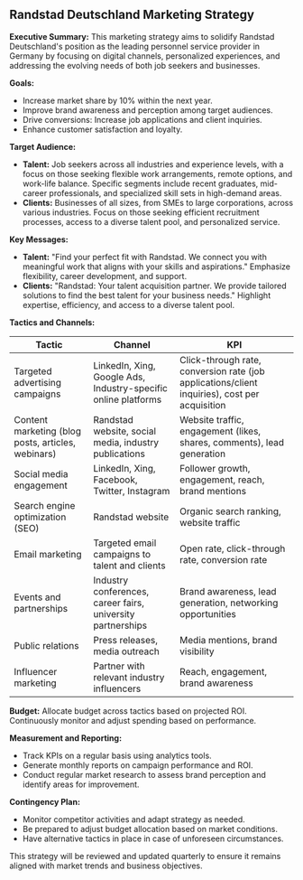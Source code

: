 ## Randstad Deutschland Marketing Strategy

**Executive Summary:** This marketing strategy aims to solidify Randstad Deutschland's position as the leading personnel service provider in Germany by focusing on digital channels, personalized experiences, and addressing the evolving needs of both job seekers and businesses.

**Goals:**

* Increase market share by 10% within the next year.
* Improve brand awareness and perception among target audiences.
* Drive conversions: Increase job applications and client inquiries.
* Enhance customer satisfaction and loyalty.

**Target Audience:**

* **Talent:**  Job seekers across all industries and experience levels, with a focus on those seeking flexible work arrangements, remote options, and work-life balance.  Specific segments include recent graduates, mid-career professionals, and specialized skill sets in high-demand areas.
* **Clients:** Businesses of all sizes, from SMEs to large corporations, across various industries.  Focus on those seeking efficient recruitment processes, access to a diverse talent pool, and personalized service.

**Key Messages:**

* **Talent:** "Find your perfect fit with Randstad. We connect you with meaningful work that aligns with your skills and aspirations."  Emphasize flexibility, career development, and support.
* **Clients:** "Randstad: Your talent acquisition partner.  We provide tailored solutions to find the best talent for your business needs."  Highlight expertise, efficiency, and access to a diverse talent pool.

**Tactics and Channels:**

| Tactic | Channel | KPI |
|---|---|---|
| Targeted advertising campaigns | LinkedIn, Xing, Google Ads, Industry-specific online platforms | Click-through rate, conversion rate (job applications/client inquiries), cost per acquisition |
| Content marketing (blog posts, articles, webinars) | Randstad website, social media, industry publications | Website traffic, engagement (likes, shares, comments), lead generation |
| Social media engagement | LinkedIn, Xing, Facebook, Twitter, Instagram | Follower growth, engagement, reach, brand mentions |
| Search engine optimization (SEO) | Randstad website | Organic search ranking, website traffic |
| Email marketing | Targeted email campaigns to talent and clients | Open rate, click-through rate, conversion rate |
| Events and partnerships | Industry conferences, career fairs, university partnerships | Brand awareness, lead generation, networking opportunities |
| Public relations | Press releases, media outreach | Media mentions, brand visibility |
| Influencer marketing | Partner with relevant industry influencers | Reach, engagement, brand awareness |


**Budget:**  Allocate budget across tactics based on projected ROI.  Continuously monitor and adjust spending based on performance.

**Measurement and Reporting:**

* Track KPIs on a regular basis using analytics tools.
* Generate monthly reports on campaign performance and ROI.
* Conduct regular market research to assess brand perception and identify areas for improvement.


**Contingency Plan:**

* Monitor competitor activities and adapt strategy as needed.
* Be prepared to adjust budget allocation based on market conditions.
* Have alternative tactics in place in case of unforeseen circumstances.


This strategy will be reviewed and updated quarterly to ensure it remains aligned with market trends and business objectives.